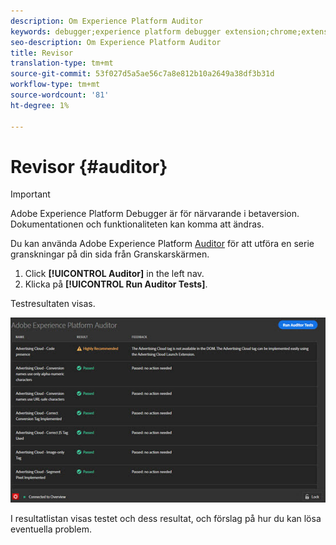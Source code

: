 ```yaml
---
description: Om Experience Platform Auditor
keywords: debugger;experience platform debugger extension;chrome;extension;auditor;dtm;target
seo-description: Om Experience Platform Auditor
title: Revisor
translation-type: tm+mt
source-git-commit: 53f027d5a5ae56c7a8e812b10a2649a38df3b31d
workflow-type: tm+mt
source-wordcount: '81'
ht-degree: 1%

---
```



# Revisor {#auditor}

>[!IMPORTANT]
>
>Adobe Experience Platform Debugger är för närvarande i betaversion. Dokumentationen och funktionaliteten kan komma att ändras.

Du kan använda Adobe Experience Platform [Auditor](https://docs.adobe.com/content/help/en/auditor/using/overview.html) för att utföra en serie granskningar på din sida från Granskarskärmen.

1. Click **[!UICONTROL Auditor]** in the left nav.
1. Klicka på **[!UICONTROL Run Auditor Tests]**.

Testresultaten visas.

![](assets/auditor-results.jpg)

I resultatlistan visas testet och dess resultat, och förslag på hur du kan lösa eventuella problem.